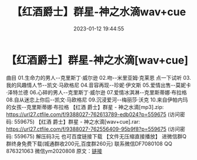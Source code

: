﻿---
title: 【红酒爵士】群星-神之水滴wav+cue
date: 2023-01-12 19:44:55
categories: 新碟专辑、稀有等精品
tags: 外语音乐
---
# 【红酒爵士】群星-神之水滴[wav+cue]

曲目
01.生命力的男人--克里斯丁·威尔逊
02.吻--米里亚姆·克莱恩
点一下试听
03.我的风趣情人节--凯文·马欧格尼
04.音容再现--珍妮·伊文斯
05.爱情出售--莫妮卡·泽特兰德
06.心碎的男人--克里斯丁·威尔逊
07.爱情冰淇淋--克里斯蒂娜·布拉格
08.自从迷恋上你后--凯文·马欧格尼
09.沉浸爱河--梅丽莎·沃克
10.来自伊帕内玛的女孩--克里斯蒂娜·布拉格
【红酒 爵士】群星 - 神之水滴[mp3].zip: https://url27.ctfile.com/f/9388027-762613789-edb024?p=559675
(访问密码: 559675)
【红酒 爵士】群星 - 神之水滴[wav+cue].rar: https://url27.ctfile.com/f/9388027-762556409-95b9f8?p=559675
(访问密码: 559675)
解压码3元
也可百度链接下载 【文件无压缩直接播放】
进微信群Q群终身免费下载(城通群收200元,百度群260元)
联系微信DF7080108 QQ 876321063
微信ym2020808
原文：[链接](https://blog.sina.com.cn/s/blog_1647c7e76010310o6.html)